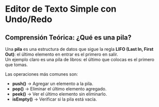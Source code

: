 #  Editor de Texto Simple con Undo/Redo

## Comprensión Teórica: ¿Qué es una pila?

Una **pila** es una estructura de datos que sigue la regla **LIFO (Last In, First Out)**: el último elemento en entrar es el primero en salir.  
Un ejemplo claro es una pila de libros: el último que colocas es el primero que tomas.

Las operaciones más comunes son:
- **push()** → Agregar un elemento a la pila.
- **pop()** → Eliminar el último elemento agregado.
- **peek()** → Ver el último elemento sin eliminarlo.
- **isEmpty()** → Verificar si la pila está vacía.  

